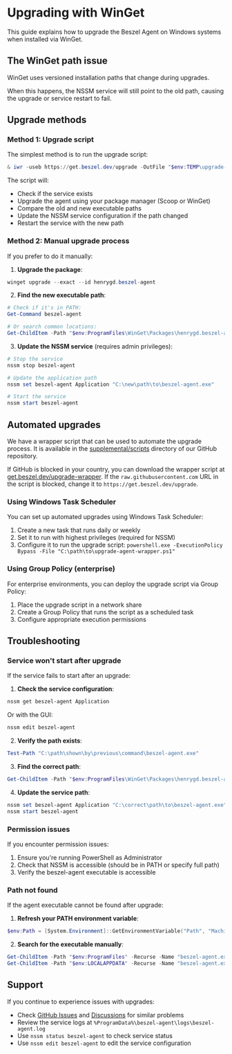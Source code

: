 # Upgrading with WinGet

This guide explains how to upgrade the Beszel Agent on Windows systems when installed via WinGet.

## The WinGet path issue

WinGet uses versioned installation paths that change during upgrades.

When this happens, the NSSM service will still point to the old path, causing the upgrade or service restart to fail.

## Upgrade methods

### Method 1: Upgrade script

The simplest method is to run the upgrade script:

```powershell
& iwr -useb https://get.beszel.dev/upgrade -OutFile "$env:TEMP\upgrade-agent.ps1"; & Powershell -ExecutionPolicy Bypass -File "$env:TEMP\upgrade-agent.ps1"
```

The script will:

- Check if the service exists
- Upgrade the agent using your package manager (Scoop or WinGet)
- Compare the old and new executable paths
- Update the NSSM service configuration if the path changed
- Restart the service with the new path

### Method 2: Manual upgrade process

If you prefer to do it manually:

1. **Upgrade the package**:

<!-- ```powershell
# For WinGet users:
winget upgrade --exact --id henrygd.beszel-agent

# For Scoop users:
scoop update beszel-agent
``` -->

```powershell
winget upgrade --exact --id henrygd.beszel-agent
```

2. **Find the new executable path**:

```powershell
# Check if it's in PATH:
Get-Command beszel-agent

# Or search common locations:
Get-ChildItem -Path "$env:ProgramFiles\WinGet\Packages\henrygd.beszel-agent*\beszel-agent.exe"
```

3. **Update the NSSM service** (requires admin privileges):

```powershell
# Stop the service
nssm stop beszel-agent

# Update the application path
nssm set beszel-agent Application "C:\new\path\to\beszel-agent.exe"

# Start the service
nssm start beszel-agent
```

## Automated upgrades

We have a wrapper script that can be used to automate the upgrade process. It is available in the [supplemental/scripts](https://github.com/henrygd/beszel/tree/main/supplemental/scripts) directory of our GitHub repository.

If GitHub is blocked in your country, you can download the wrapper script at [get.beszel.dev/upgrade-wrapper](https://get.beszel.dev/upgrade-wrapper). If the `raw.githubusercontent.com` URL in the script is blocked, change it to `https://get.beszel.dev/upgrade`.

### Using Windows Task Scheduler

You can set up automated upgrades using Windows Task Scheduler:

1. Create a new task that runs daily or weekly
2. Set it to run with highest privileges (required for NSSM)
3. Configure it to run the upgrade script: `powershell.exe -ExecutionPolicy Bypass -File "C:\path\to\upgrade-agent-wrapper.ps1"`

### Using Group Policy (enterprise)

For enterprise environments, you can deploy the upgrade script via Group Policy:

1. Place the upgrade script in a network share
2. Create a Group Policy that runs the script as a scheduled task
3. Configure appropriate execution permissions

## Troubleshooting

### Service won't start after upgrade

If the service fails to start after an upgrade:

1. **Check the service configuration**:

```powershell
nssm get beszel-agent Application
```

Or with the GUI:

```powershell
nssm edit beszel-agent
```

2. **Verify the path exists**:

```powershell
Test-Path "C:\path\shown\by\previous\command\beszel-agent.exe"
```

3. **Find the correct path**:

```powershell
Get-ChildItem -Path "$env:ProgramFiles\WinGet\Packages\henrygd.beszel-agent*\beszel-agent.exe" -Recurse
```

4. **Update the service path**:

```powershell
nssm set beszel-agent Application "C:\correct\path\to\beszel-agent.exe"
nssm start beszel-agent
```

### Permission issues

If you encounter permission issues:

1. Ensure you're running PowerShell as Administrator
2. Check that NSSM is accessible (should be in PATH or specify full path)
3. Verify the beszel-agent executable is accessible

### Path not found

If the agent executable cannot be found after upgrade:

1. **Refresh your PATH environment variable**:

```powershell
$env:Path = [System.Environment]::GetEnvironmentVariable("Path", "Machine") + ";" + [System.Environment]::GetEnvironmentVariable("Path", "User")
```

2. **Search for the executable manually**:

```powershell
Get-ChildItem -Path "$env:ProgramFiles" -Recurse -Name "beszel-agent.exe" -ErrorAction SilentlyContinue
Get-ChildItem -Path "$env:LOCALAPPDATA" -Recurse -Name "beszel-agent.exe" -ErrorAction SilentlyContinue
```

## Support

If you continue to experience issues with upgrades:

- Check [GitHub Issues](https://github.com/henrygd/beszel/issues) and [Discussions](https://github.com/henrygd/beszel/discussions) for similar problems
- Review the service logs at `%ProgramData%\beszel-agent\logs\beszel-agent.log`
- Use `nssm status beszel-agent` to check service status
- Use `nssm edit beszel-agent` to edit the service configuration
